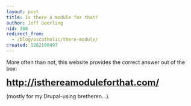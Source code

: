 ```yaml
---
layout: post
title: Is there a module for that?
author: Jeff Geerling
nid: 308
redirect_from:
  - /blog/oscatholic/there-module/
created: 1282100497
---
```

<p>More often than not, this website provides the correct answer out of the box:</p>
<p class="rtecenter"><a href="http://isthereamoduleforthat.com/"><strong><span style="font-size:24px;">http://isthereamoduleforthat.com/</span></strong></a></p>
<p>(mostly for my Drupal-using bretheren...).</p>
